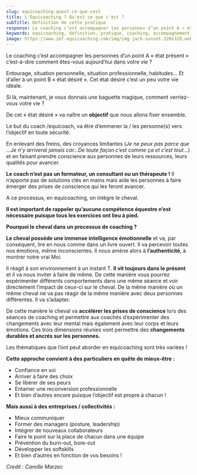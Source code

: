 ```yaml
---
slug: equicoaching-quest-ce-que-cest
title: L'Equicoaching ? Qu'est ce que c'est ?
subTitle: Définition de cette pratique
response: Le coaching c’est accompagner les personnes d’un point A « état présent » à un point B « état désiré ». A ce processus, en equicoaching, on intègre le cheval. Il réagit à son environnement à un instant T. Il vit toujours dans le présent et il va nous inviter à faire de même.
keywords: equicoaching, définition, pratique, coaching, accompagnement, changement
image: https://www.ibf-equicoaching.com/img/img-jack-sunset-320x320.webp
---
```

Le coaching c’est accompagner les personnes d’un point A « état présent » c’est-à-dire comment êtes-vous aujourd’hui dans votre vie ?

Entourage, situation personnelle, situation professionnelle, habitudes… Et d’aller à un point B « état désiré ». Cet état désiré c’est un peu votre vie idéale.

Si là, maintenant, je vous donnais une baguette magique, comment verriez-vous votre vie ?

De cet « état désiré » va naître un **objectif** que nous allons fixer ensemble.

Le but du coach /equicoach, va être d’emmener la / les personne(s) vers l’objectif en toute sécurité.

En enlevant des freins, des croyances limitantes (_Je ne peux pas parce que …Je n’y arriverai jamais car…De toute façon c’est comme ça et c’est tout…_) et en faisant prendre conscience aux personnes de leurs ressources, leurs qualités pour avancer.

**Le coach n’est pas un formateur, un consultant ou un thérapeute !** Il n’apporte pas de solutions clés en mains mais aide les personnes à faire émerger des prises de conscience qui les feront avancer.

A ce processus, en equicoaching, on intègre le cheval.

**Il est important de rappeler qu’aucune compétence équestre n’est nécessaire puisque tous les exercices ont lieu à pied.**

**Pourquoi le cheval dans un processus de coaching ?**

**Le cheval possède une immense intelligence émotionnelle** et va, par conséquent, lire en nous comme dans un livre ouvert. Il va percevoir toutes nos émotions, même inconscientes. Il nous amène alors à **l’authenticité**, à montrer notre vrai Moi.

Il réagit à son environnement à un instant T. **Il vit toujours dans le présent** et il va nous inviter à faire de même. De cette manière vous pourrez expérimenter différents comportements dans une même séance et voir directement l’impact de ceux-ci sur le cheval. De la même manière où un même cheval ne va pas réagir de la même manière avec deux personnes différentes. Il va s’adapter.

De cette manière le cheval va **accélérer les prises de conscience** lors des séances de coaching et permettre aux coachés d’expérimenter des changements avec leur mental mais également avec leur corps et leurs émotions. Ces trois dimensions réunies vont permettre des **changements durables et ancrés sur les personnes.**

Les thématiques que l’ont peut aborder en equicoaching sont très variées !

**Cette approche convient à des particuliers en quête de mieux-être :**

- Confiance en soi
- Arriver à faire des choix
- Se libérer de ses peurs
- Entamer une reconversion professionnelle
- Et bien d’autres encore puisque l’objectif est propre à chacun !

**Mais aussi à des entreprises / collectivités :**

- Mieux communiquer
- Former des managers (posture, leadership)
- Intégrer de nouveaux collaborateurs
- Faire le point sur la place de chacun dans une équipe
- Prévention du burn-out, bore-out
- Développer les softskills
- Et bien d’autres en fonction de vos besoins !

*Credit : Camille Marzec*
